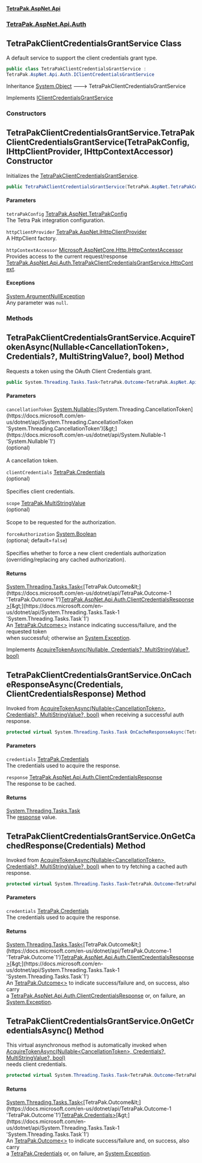 #### [TetraPak.AspNet.Api](index.md 'index')
### [TetraPak.AspNet.Api.Auth](TetraPak_AspNet_Api_Auth.md 'TetraPak.AspNet.Api.Auth')
## TetraPakClientCredentialsGrantService Class
A default service to support the client credentials grant type.  
```csharp
public class TetraPakClientCredentialsGrantService :
TetraPak.AspNet.Api.Auth.IClientCredentialsGrantService
```

Inheritance [System.Object](https://docs.microsoft.com/en-us/dotnet/api/System.Object 'System.Object') &#129106; TetraPakClientCredentialsGrantService  

Implements [IClientCredentialsGrantService](TetraPak_AspNet_Api_Auth_IClientCredentialsGrantService.md 'TetraPak.AspNet.Api.Auth.IClientCredentialsGrantService')  
### Constructors
<a name='TetraPak_AspNet_Api_Auth_TetraPakClientCredentialsGrantService_TetraPakClientCredentialsGrantService(TetraPak_AspNet_TetraPakConfig_TetraPak_AspNet_IHttpClientProvider_Microsoft_AspNetCore_Http_IHttpContextAccessor)'></a>
## TetraPakClientCredentialsGrantService.TetraPakClientCredentialsGrantService(TetraPakConfig, IHttpClientProvider, IHttpContextAccessor) Constructor
Initializes the [TetraPakClientCredentialsGrantService](TetraPak_AspNet_Api_Auth_TetraPakClientCredentialsGrantService.md 'TetraPak.AspNet.Api.Auth.TetraPakClientCredentialsGrantService').  
```csharp
public TetraPakClientCredentialsGrantService(TetraPak.AspNet.TetraPakConfig tetraPakConfig, TetraPak.AspNet.IHttpClientProvider httpClientProvider, Microsoft.AspNetCore.Http.IHttpContextAccessor httpContextAccessor);
```
#### Parameters
<a name='TetraPak_AspNet_Api_Auth_TetraPakClientCredentialsGrantService_TetraPakClientCredentialsGrantService(TetraPak_AspNet_TetraPakConfig_TetraPak_AspNet_IHttpClientProvider_Microsoft_AspNetCore_Http_IHttpContextAccessor)_tetraPakConfig'></a>
`tetraPakConfig` [TetraPak.AspNet.TetraPakConfig](https://docs.microsoft.com/en-us/dotnet/api/TetraPak.AspNet.TetraPakConfig 'TetraPak.AspNet.TetraPakConfig')  
The Tetra Pak integration configuration.  
  
<a name='TetraPak_AspNet_Api_Auth_TetraPakClientCredentialsGrantService_TetraPakClientCredentialsGrantService(TetraPak_AspNet_TetraPakConfig_TetraPak_AspNet_IHttpClientProvider_Microsoft_AspNetCore_Http_IHttpContextAccessor)_httpClientProvider'></a>
`httpClientProvider` [TetraPak.AspNet.IHttpClientProvider](https://docs.microsoft.com/en-us/dotnet/api/TetraPak.AspNet.IHttpClientProvider 'TetraPak.AspNet.IHttpClientProvider')  
A HttpClient factory.  
  
<a name='TetraPak_AspNet_Api_Auth_TetraPakClientCredentialsGrantService_TetraPakClientCredentialsGrantService(TetraPak_AspNet_TetraPakConfig_TetraPak_AspNet_IHttpClientProvider_Microsoft_AspNetCore_Http_IHttpContextAccessor)_httpContextAccessor'></a>
`httpContextAccessor` [Microsoft.AspNetCore.Http.IHttpContextAccessor](https://docs.microsoft.com/en-us/dotnet/api/Microsoft.AspNetCore.Http.IHttpContextAccessor 'Microsoft.AspNetCore.Http.IHttpContextAccessor')  
Provides access to the current request/response [TetraPak.AspNet.Api.Auth.TetraPakClientCredentialsGrantService.HttpContext](https://docs.microsoft.com/en-us/dotnet/api/TetraPak.AspNet.Api.Auth.TetraPakClientCredentialsGrantService.HttpContext 'TetraPak.AspNet.Api.Auth.TetraPakClientCredentialsGrantService.HttpContext').   
  
#### Exceptions
[System.ArgumentNullException](https://docs.microsoft.com/en-us/dotnet/api/System.ArgumentNullException 'System.ArgumentNullException')  
Any parameter was `null`.  
  
### Methods
<a name='TetraPak_AspNet_Api_Auth_TetraPakClientCredentialsGrantService_AcquireTokenAsync(System_Nullable_System_Threading_CancellationToken__TetraPak_Credentials__TetraPak_MultiStringValue__bool)'></a>
## TetraPakClientCredentialsGrantService.AcquireTokenAsync(Nullable&lt;CancellationToken&gt;, Credentials?, MultiStringValue?, bool) Method
Requests a token using the OAuth Client Credentials grant.     
```csharp
public System.Threading.Tasks.Task<TetraPak.Outcome<TetraPak.AspNet.Api.Auth.ClientCredentialsResponse>> AcquireTokenAsync(System.Nullable<System.Threading.CancellationToken> cancellationToken=null, TetraPak.Credentials? clientCredentials=null, TetraPak.MultiStringValue? scope=null, bool forceAuthorization=false);
```
#### Parameters
<a name='TetraPak_AspNet_Api_Auth_TetraPakClientCredentialsGrantService_AcquireTokenAsync(System_Nullable_System_Threading_CancellationToken__TetraPak_Credentials__TetraPak_MultiStringValue__bool)_cancellationToken'></a>
`cancellationToken` [System.Nullable&lt;](https://docs.microsoft.com/en-us/dotnet/api/System.Nullable-1 'System.Nullable`1')[System.Threading.CancellationToken](https://docs.microsoft.com/en-us/dotnet/api/System.Threading.CancellationToken 'System.Threading.CancellationToken')[&gt;](https://docs.microsoft.com/en-us/dotnet/api/System.Nullable-1 'System.Nullable`1')  
(optional)<br/>  
A cancellation token.  
  
<a name='TetraPak_AspNet_Api_Auth_TetraPakClientCredentialsGrantService_AcquireTokenAsync(System_Nullable_System_Threading_CancellationToken__TetraPak_Credentials__TetraPak_MultiStringValue__bool)_clientCredentials'></a>
`clientCredentials` [TetraPak.Credentials](https://docs.microsoft.com/en-us/dotnet/api/TetraPak.Credentials 'TetraPak.Credentials')  
(optional)<br/>  
Specifies client credentials.  
  
<a name='TetraPak_AspNet_Api_Auth_TetraPakClientCredentialsGrantService_AcquireTokenAsync(System_Nullable_System_Threading_CancellationToken__TetraPak_Credentials__TetraPak_MultiStringValue__bool)_scope'></a>
`scope` [TetraPak.MultiStringValue](https://docs.microsoft.com/en-us/dotnet/api/TetraPak.MultiStringValue 'TetraPak.MultiStringValue')  
(optional)<br/>  
Scope to be requested for the authorization.  
  
<a name='TetraPak_AspNet_Api_Auth_TetraPakClientCredentialsGrantService_AcquireTokenAsync(System_Nullable_System_Threading_CancellationToken__TetraPak_Credentials__TetraPak_MultiStringValue__bool)_forceAuthorization'></a>
`forceAuthorization` [System.Boolean](https://docs.microsoft.com/en-us/dotnet/api/System.Boolean 'System.Boolean')  
(optional; default=`false`)<br/>  
Specifies whether to force a new client credentials authorization  
(overriding/replacing any cached authorization).   
  
#### Returns
[System.Threading.Tasks.Task&lt;](https://docs.microsoft.com/en-us/dotnet/api/System.Threading.Tasks.Task-1 'System.Threading.Tasks.Task`1')[TetraPak.Outcome&lt;](https://docs.microsoft.com/en-us/dotnet/api/TetraPak.Outcome-1 'TetraPak.Outcome`1')[TetraPak.AspNet.Api.Auth.ClientCredentialsResponse](https://docs.microsoft.com/en-us/dotnet/api/TetraPak.AspNet.Api.Auth.ClientCredentialsResponse 'TetraPak.AspNet.Api.Auth.ClientCredentialsResponse')[&gt;](https://docs.microsoft.com/en-us/dotnet/api/TetraPak.Outcome-1 'TetraPak.Outcome`1')[&gt;](https://docs.microsoft.com/en-us/dotnet/api/System.Threading.Tasks.Task-1 'System.Threading.Tasks.Task`1')  
An [TetraPak.Outcome&lt;&gt;](https://docs.microsoft.com/en-us/dotnet/api/TetraPak.Outcome-1 'TetraPak.Outcome`1') instance indicating success/failure, and the requested token  
when successful; otherwise an [System.Exception](https://docs.microsoft.com/en-us/dotnet/api/System.Exception 'System.Exception').  

Implements [AcquireTokenAsync(Nullable<CancellationToken>, Credentials?, MultiStringValue?, bool)](TetraPak_AspNet_Api_Auth_IClientCredentialsGrantService.md#TetraPak_AspNet_Api_Auth_IClientCredentialsGrantService_AcquireTokenAsync(System_Nullable_System_Threading_CancellationToken__TetraPak_Credentials__TetraPak_MultiStringValue__bool) 'TetraPak.AspNet.Api.Auth.IClientCredentialsGrantService.AcquireTokenAsync(System.Nullable&lt;System.Threading.CancellationToken&gt;, TetraPak.Credentials?, TetraPak.MultiStringValue?, bool)')  
  
<a name='TetraPak_AspNet_Api_Auth_TetraPakClientCredentialsGrantService_OnCacheResponseAsync(TetraPak_Credentials_TetraPak_AspNet_Api_Auth_ClientCredentialsResponse)'></a>
## TetraPakClientCredentialsGrantService.OnCacheResponseAsync(Credentials, ClientCredentialsResponse) Method
Invoked from [AcquireTokenAsync(Nullable&lt;CancellationToken&gt;, Credentials?, MultiStringValue?, bool)](TetraPak_AspNet_Api_Auth_TetraPakClientCredentialsGrantService.md#TetraPak_AspNet_Api_Auth_TetraPakClientCredentialsGrantService_AcquireTokenAsync(System_Nullable_System_Threading_CancellationToken__TetraPak_Credentials__TetraPak_MultiStringValue__bool) 'TetraPak.AspNet.Api.Auth.TetraPakClientCredentialsGrantService.AcquireTokenAsync(System.Nullable&lt;System.Threading.CancellationToken&gt;, TetraPak.Credentials?, TetraPak.MultiStringValue?, bool)') when receiving a successful auth response.    
```csharp
protected virtual System.Threading.Tasks.Task OnCacheResponseAsync(TetraPak.Credentials credentials, TetraPak.AspNet.Api.Auth.ClientCredentialsResponse response);
```
#### Parameters
<a name='TetraPak_AspNet_Api_Auth_TetraPakClientCredentialsGrantService_OnCacheResponseAsync(TetraPak_Credentials_TetraPak_AspNet_Api_Auth_ClientCredentialsResponse)_credentials'></a>
`credentials` [TetraPak.Credentials](https://docs.microsoft.com/en-us/dotnet/api/TetraPak.Credentials 'TetraPak.Credentials')  
The credentials used to acquire the response.  
  
<a name='TetraPak_AspNet_Api_Auth_TetraPakClientCredentialsGrantService_OnCacheResponseAsync(TetraPak_Credentials_TetraPak_AspNet_Api_Auth_ClientCredentialsResponse)_response'></a>
`response` [TetraPak.AspNet.Api.Auth.ClientCredentialsResponse](https://docs.microsoft.com/en-us/dotnet/api/TetraPak.AspNet.Api.Auth.ClientCredentialsResponse 'TetraPak.AspNet.Api.Auth.ClientCredentialsResponse')  
The response to be cached.  
  
#### Returns
[System.Threading.Tasks.Task](https://docs.microsoft.com/en-us/dotnet/api/System.Threading.Tasks.Task 'System.Threading.Tasks.Task')  
The [response](TetraPak_AspNet_Api_Auth_TetraPakClientCredentialsGrantService.md#TetraPak_AspNet_Api_Auth_TetraPakClientCredentialsGrantService_OnCacheResponseAsync(TetraPak_Credentials_TetraPak_AspNet_Api_Auth_ClientCredentialsResponse)_response 'TetraPak.AspNet.Api.Auth.TetraPakClientCredentialsGrantService.OnCacheResponseAsync(TetraPak.Credentials, TetraPak.AspNet.Api.Auth.ClientCredentialsResponse).response') value.  
  
<a name='TetraPak_AspNet_Api_Auth_TetraPakClientCredentialsGrantService_OnGetCachedResponse(TetraPak_Credentials)'></a>
## TetraPakClientCredentialsGrantService.OnGetCachedResponse(Credentials) Method
Invoked from [AcquireTokenAsync(Nullable&lt;CancellationToken&gt;, Credentials?, MultiStringValue?, bool)](TetraPak_AspNet_Api_Auth_TetraPakClientCredentialsGrantService.md#TetraPak_AspNet_Api_Auth_TetraPakClientCredentialsGrantService_AcquireTokenAsync(System_Nullable_System_Threading_CancellationToken__TetraPak_Credentials__TetraPak_MultiStringValue__bool) 'TetraPak.AspNet.Api.Auth.TetraPakClientCredentialsGrantService.AcquireTokenAsync(System.Nullable&lt;System.Threading.CancellationToken&gt;, TetraPak.Credentials?, TetraPak.MultiStringValue?, bool)') when to try fetching a cached auth response.    
```csharp
protected virtual System.Threading.Tasks.Task<TetraPak.Outcome<TetraPak.AspNet.Api.Auth.ClientCredentialsResponse>> OnGetCachedResponse(TetraPak.Credentials credentials);
```
#### Parameters
<a name='TetraPak_AspNet_Api_Auth_TetraPakClientCredentialsGrantService_OnGetCachedResponse(TetraPak_Credentials)_credentials'></a>
`credentials` [TetraPak.Credentials](https://docs.microsoft.com/en-us/dotnet/api/TetraPak.Credentials 'TetraPak.Credentials')  
The credentials used to acquire the response.  
  
#### Returns
[System.Threading.Tasks.Task&lt;](https://docs.microsoft.com/en-us/dotnet/api/System.Threading.Tasks.Task-1 'System.Threading.Tasks.Task`1')[TetraPak.Outcome&lt;](https://docs.microsoft.com/en-us/dotnet/api/TetraPak.Outcome-1 'TetraPak.Outcome`1')[TetraPak.AspNet.Api.Auth.ClientCredentialsResponse](https://docs.microsoft.com/en-us/dotnet/api/TetraPak.AspNet.Api.Auth.ClientCredentialsResponse 'TetraPak.AspNet.Api.Auth.ClientCredentialsResponse')[&gt;](https://docs.microsoft.com/en-us/dotnet/api/TetraPak.Outcome-1 'TetraPak.Outcome`1')[&gt;](https://docs.microsoft.com/en-us/dotnet/api/System.Threading.Tasks.Task-1 'System.Threading.Tasks.Task`1')  
An [TetraPak.Outcome&lt;&gt;](https://docs.microsoft.com/en-us/dotnet/api/TetraPak.Outcome-1 'TetraPak.Outcome`1') to indicate success/failure and, on success, also carry  
a [TetraPak.AspNet.Api.Auth.ClientCredentialsResponse](https://docs.microsoft.com/en-us/dotnet/api/TetraPak.AspNet.Api.Auth.ClientCredentialsResponse 'TetraPak.AspNet.Api.Auth.ClientCredentialsResponse') or, on failure, an [System.Exception](https://docs.microsoft.com/en-us/dotnet/api/System.Exception 'System.Exception').  
  
<a name='TetraPak_AspNet_Api_Auth_TetraPakClientCredentialsGrantService_OnGetCredentialsAsync()'></a>
## TetraPakClientCredentialsGrantService.OnGetCredentialsAsync() Method
This virtual asynchronous method is automatically invoked when [AcquireTokenAsync(Nullable&lt;CancellationToken&gt;, Credentials?, MultiStringValue?, bool)](TetraPak_AspNet_Api_Auth_TetraPakClientCredentialsGrantService.md#TetraPak_AspNet_Api_Auth_TetraPakClientCredentialsGrantService_AcquireTokenAsync(System_Nullable_System_Threading_CancellationToken__TetraPak_Credentials__TetraPak_MultiStringValue__bool) 'TetraPak.AspNet.Api.Auth.TetraPakClientCredentialsGrantService.AcquireTokenAsync(System.Nullable&lt;System.Threading.CancellationToken&gt;, TetraPak.Credentials?, TetraPak.MultiStringValue?, bool)')  
needs client credentials.   
```csharp
protected virtual System.Threading.Tasks.Task<TetraPak.Outcome<TetraPak.Credentials>> OnGetCredentialsAsync();
```
#### Returns
[System.Threading.Tasks.Task&lt;](https://docs.microsoft.com/en-us/dotnet/api/System.Threading.Tasks.Task-1 'System.Threading.Tasks.Task`1')[TetraPak.Outcome&lt;](https://docs.microsoft.com/en-us/dotnet/api/TetraPak.Outcome-1 'TetraPak.Outcome`1')[TetraPak.Credentials](https://docs.microsoft.com/en-us/dotnet/api/TetraPak.Credentials 'TetraPak.Credentials')[&gt;](https://docs.microsoft.com/en-us/dotnet/api/TetraPak.Outcome-1 'TetraPak.Outcome`1')[&gt;](https://docs.microsoft.com/en-us/dotnet/api/System.Threading.Tasks.Task-1 'System.Threading.Tasks.Task`1')  
An [TetraPak.Outcome&lt;&gt;](https://docs.microsoft.com/en-us/dotnet/api/TetraPak.Outcome-1 'TetraPak.Outcome`1') to indicate success/failure and, on success, also carry  
a [TetraPak.Credentials](https://docs.microsoft.com/en-us/dotnet/api/TetraPak.Credentials 'TetraPak.Credentials') or, on failure, an [System.Exception](https://docs.microsoft.com/en-us/dotnet/api/System.Exception 'System.Exception').  
  
